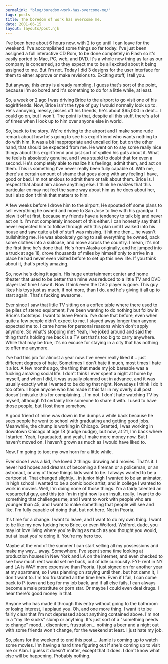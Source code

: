 ```yaml
---
permalink: "blog/boredom-work-has-overcome-me/"
tags: posts
title: The boredom of work has overcome me.
date: 2001-06-15
layout: layouts/post.njk
---
```


I've been here about 6 hours now, with 2 to go until I can leave for the weekend. I've accomplished some things so far today. I've just been assigned a full interactive CD Rom, to be done completely in Flash so it's easily ported to Mac, PC, web, and DVD. It's a whole new thing as far as our company is concerned, so they expect me to be all excited about it being assigned to me. But I'm not. Today I did 3 designs for the user interface for them to either approve or make revisions to. Exciting stuff, I tell you.

But anyway, this entry is already rambling. I guess that's sort of the point, because I'm so bored and it's something to do for a little while, at least.

So, a week or 2 ago I was driving Brice to the airport to go visit one of his exgirlfriends. Now, Brice isn't the type of guy I would normally look up to. He's annoying, messy, pisses off his friends, he's about $65,000 in debt... I could go on, but I won't. The point is that, despite all this stuff, there's a lot of times when I look up to him over anyone else in world. 

So, back to the story. We're driving to the airport and I make some rude remark about how he's going to see his exgirlfriend who wants nothing to do with him. It was a bit inappropriate and uncalled for, but on the other hand, that should be expected from me. He went on to say some really nice things about this exgirlfriend and just sort of spilled his guts about it. What he feels is absolutely genuine, and I was stupid to doubt that for even a second. He's completely able to realize his feelings, admit them, and act on them. This is something I've never really been fully capable of. With me, there's a certain amount of shame that goes along with any feeling I have, good or bad. I'm not anxious to admit them or talk about them. Brice is. I respect that about him above anything else. I think he realizes that this particular ex may not feel the same way about him as he does about her, but I also don't think that matters to him. 

A few weeks before I drove him to the airport, He spouted off some plans to sell everything he owned and move to San Jose to live with his grandpa. I blew it off at first, because my friends have a tendency to talk big and never act on it. I'm not completely innocent of this either. I can honestly say that I never expected him to follow through with this plan until I walked into his house and saw quite a bit of stuff was missing. It hit me then... he wasn't bullshitting me. He was absolutely going to sell everything he owned, pack some clothes into a suitcase, and move across the country. I mean, it's not the first time he's done that. He's from Alaska originally, and he jumped into a truck at age 18, drove thousands of miles by himself only to arrive in a place he had never even visited before to set up this new life. If you think about it, that's pretty amazing.

So, now he's doing it again. His huge entertainment center and home theater that used to be better than mine was reduced to a little TV and DVD player last time I saw it. Now I think even the DVD player is gone. This guy likes his toys just as much, if not more, than I do, and he's giving it all up to start again. That's fucking awesome. 

Ever since I saw that little TV sitting on a coffee table where there used to be piles of stereo equipment, I've been wanting to do nothing but follow in Brice's footsteps. I want to leave Peoria. I've done that before, even when quite a few people didn't expect to me. I stayed away longer than anyone expected me to. I came home for personal reasons which don't apply anymore. So what's stopping me? Yeah, I've joked around and said the thing that's holding me back is a TV set that's too big to carry anywhere. While that may be true, it's no excuse for staying in a city that has nothing to offer me anymore.

I've had this job for almost a year now. I've never really liked it... just different degrees of hate. Sometimes I don't hate it much, most times I hate it a lot. A few months ago, the thing that made my job bareable was a fucking amazing social life. I don't think I ever spent a night at home by myself, and when I did, it was usually planned out in advance, and it was usually exactly what I wanted to be doing that night. Nowadays I think I do it too often. I hope anyone who has made it this far in my overly dull post doesn't mistake this for complaining... I'm not. I don't hate watching TV by myself, although I'd certainly like someone to share it with. I used to have those people, but I lost them somehow. 

A good friend of mine was down in the dumps a while back because he sees people he went to school with graduating and getting good jobs. Meanwhile, the chump is working in Chicago. Granted, I was working in downtown Chicago at age 18 (nudge nudge), but now, at 21, I'm back where I started. Yeah, I graduated, and yeah, I make more money now. But I haven't moved on. I haven't grown as much as I would have liked to. 

Now, I'm going to toot my own horn for a little while. 

Ever since I was a kid, I've loved 2 things: drawing and movies. That's it. I never had hopes and dreams of becoming a fireman or a policeman, or an astronaut, or any of those things kids want to be. I always wanted to be a cartoonist. That changed slightly... in junior high I wanted to be an animator, in high school I wanted to be a comic book artist, and in college I wanted to work in movies. Well, I'm doing none of those things. I'm a fairly talented an resourceful guy, and this job I'm in right now is an insult, really. I want to do something that challenges me, and I want to work with people who are younger than 45, and I want to make something that people will see and like. I'm fully capable of doing that, but not here. Not in Peoria.

It's time for a change. I want to leave, and I want to do my own thing. I want to be like my new fucking hero Brice, or even Wolford. Wolford, dude, you may lot love living where you're living as much as you thought you would, but at least you're doing it. You're my hero too. 

Maybe at the end of the summer I can start selling all my possessions and make my way... away. Somewhere. I've spent some time looking at production houses in New York and LA on the internet, and even checked to see how much rent would set me back, out of idle curiousity. FYI- rent in NY and LA is WAY more expensive than Peoria. I just signed on for another year at my apartment, so I was planning on staying until then, but hot damn it, I don't want to. I'm too frustrated all the time here. Even if I fail, I can come back to P-town and beg for my job back, and if all else fails, I can always become a male prostitute or porn star. Or maybe I could even deal drugs. I hear there's good money in that.

Anyone who has made it through this entry without going to the bathroom or losing interest, I applaud you. Oh, and one more thing. I want it to be fairly clear that I'm not depressed about anything contained above. I'm not in a "my life sucks" slump or anything. It's just sort of a "something needs to change" mood... discontent, frustration... nothing a beer and a night out with some friends won't change, for the weekend at least. I just hate my job.

So, plans for the weekend to end this post.... Jamie is coming up to watch some movies. I'm having a hard time figuring out if she's coming up to visit me or Alan. I guess it doesn't matter, except that it does. I don't know what else will be happening. Probably nothing.